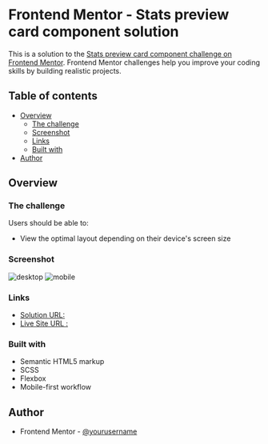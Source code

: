 # Frontend Mentor - Stats preview card component solution

This is a solution to the [Stats preview card component challenge on Frontend Mentor](https://www.frontendmentor.io/challenges/stats-preview-card-component-8JqbgoU62). Frontend Mentor challenges help you improve your coding skills by building realistic projects. 

## Table of contents

- [Overview](#overview)
  - [The challenge](#the-challenge)
  - [Screenshot](#screenshot)
  - [Links](#links)
  - [Built with](#built-with)
- [Author](#author)



## Overview

### The challenge

Users should be able to:

- View the optimal layout depending on their device's screen size

### Screenshot

![desktop](https://i.imgur.com/AT8OiEt.png)
![mobile](https://i.imgur.com/p7IlRhG.png)

### Links

- [Solution URL:](https://github.com/joelle-jnbaptiste/Frontend-mentor---Stats-preview-card-component)
- [Live Site URL :](https://joelle-jnbaptiste.github.io/Frontend-mentor---Stats-preview-card-component/)


### Built with

- Semantic HTML5 markup
- SCSS
- Flexbox
- Mobile-first workflow


## Author

- Frontend Mentor - [@yourusername](https://www.frontendmentor.io/profile/joelle-jnbaptiste)

